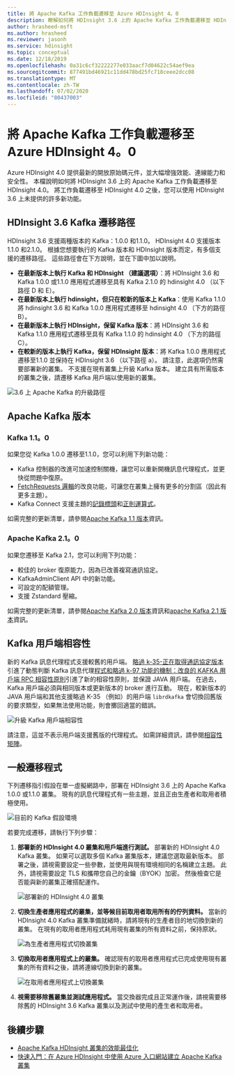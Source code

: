 ```yaml
---
title: 將 Apache Kafka 工作負載遷移至 Azure HDInsight 4。0
description: 瞭解如何將 HDInsight 3.6 上的 Apache Kafka 工作負載遷移至 HDInsight 4.0。
author: hrasheed-msft
ms.author: hrasheed
ms.reviewer: jasonh
ms.service: hdinsight
ms.topic: conceptual
ms.date: 12/18/2019
ms.openlocfilehash: 0a31c6cf32222277e033aacf7d04622c54aef9ea
ms.sourcegitcommit: 877491bd46921c11dd478bd25fc718ceee2dcc08
ms.translationtype: MT
ms.contentlocale: zh-TW
ms.lasthandoff: 07/02/2020
ms.locfileid: "80437003"
---
```

# <a name="migrate-apache-kafka-workloads-to-azure-hdinsight-40"></a>將 Apache Kafka 工作負載遷移至 Azure HDInsight 4。0

Azure HDInsight 4.0 提供最新的開放原始碼元件，並大幅增強效能、連線能力和安全性。 本檔說明如何將 HDInsight 3.6 上的 Apache Kafka 工作負載遷移至 HDInsight 4.0。 將工作負載遷移至 HDInsight 4.0 之後，您可以使用 HDInsight 3.6 上未提供的許多新功能。

## <a name="hdinsight-36-kafka-migration-paths"></a>HDInsight 3.6 Kafka 遷移路徑

HDInsight 3.6 支援兩種版本的 Kafka：1.0.0 和1.1.0。 HDInsight 4.0 支援版本1.1.0 和2.1.0。 根據您想要執行的 Kafka 版本和 HDInsight 版本而定，有多個支援的遷移路徑。 這些路徑會在下方說明，並在下圖中加以說明。

* **在最新版本上執行 Kafka 和 HDInsight （建議選項）**：將 HDInsight 3.6 和 Kafka 1.0.0 或1.1.0 應用程式遷移至具有 Kafka 2.1.0 的 hdinsight 4.0 （以下路徑 D 和 E）。
* **在最新版本上執行 hdinsight，但只在較新的版本上 Kafka**：使用 Kafka 1.1.0 將 hdinsight 3.6 和 Kafka 1.0.0 應用程式遷移至 hdinsight 4.0 （下方的路徑 B）。
* **在最新版本上執行 HDInsight，保留 Kafka 版本**：將 HDInsight 3.6 和 Kafka 1.1.0 應用程式遷移至具有 Kafka 1.1.0 的 hdinsight 4.0 （下方的路徑 C）。
* **在較新的版本上執行 Kafka，保留 HDInsight 版本**：將 Kafka 1.0.0 應用程式遷移至1.1.0 並保持在 HDInsight 3.6 （以下路徑 a）。 請注意，此選項仍然需要部署新的叢集。 不支援在現有叢集上升級 Kafka 版本。 建立具有所需版本的叢集之後，請遷移 Kafka 用戶端以使用新的叢集。

![3.6 上 Apache Kafka 的升級路徑](./media/upgrade-threesix-to-four/apache-kafka-upgrade-path.png)

## <a name="apache-kafka-versions"></a>Apache Kafka 版本

### <a name="kafka-110"></a>Kafka 1.1。0
  
如果您從 Kafka 1.0.0 遷移至1.1.0，您可以利用下列新功能：

* Kafka 控制器的改進可加速控制關機，讓您可以重新開機訊息代理程式，並更快從問題中復原。 
* [FetchRequests 邏輯](https://issues.apache.org/jira/browse/KAFKA-6254)的改良功能，可讓您在叢集上擁有更多的分割區（因此有更多主題）。 
* Kafka Connect 支援主題的[記錄標頭](https://issues.apache.org/jira/browse/KAFKA-5142)和[正則運算式](https://issues.apache.org/jira/browse/KAFKA-3073)。 

如需完整的更新清單，請參閱[Apache Kafka 1.1 版本](https://archive.apache.org/dist/kafka/1.1.0/RELEASE_NOTES.html)資訊。

### <a name="apache-kafka-210"></a>Apache Kafka 2.1。0

如果您遷移至 Kafka 2.1，您可以利用下列功能：

* 較佳的 broker 復原能力，因為已改善複寫通訊協定。
* KafkaAdminClient API 中的新功能。
* 可設定的配額管理。
* 支援 Zstandard 壓縮。

如需完整的更新清單，請參閱[Apache Kafka 2.0 版本](https://archive.apache.org/dist/kafka/2.0.0/RELEASE_NOTES.html)資訊和[apache Kafka 2.1 版本](https://archive.apache.org/dist/kafka/2.1.0/RELEASE_NOTES.html)資訊。

## <a name="kafka-client-compatibility"></a>Kafka 用戶端相容性

新的 Kafka 訊息代理程式支援較舊的用戶端。 [略過 k-35-正在取得通訊協定版本](https://cwiki.apache.org/confluence/display/KAFKA/KIP-35+-+Retrieving+protocol+version)引進了動態判斷 Kafka 訊息代理[程式和略過 k-97 功能的機制：改良的 KAFKA 用戶端 RPC 相容性原則](https://cwiki.apache.org/confluence/display/KAFKA/KIP-97%3A+Improved+Kafka+Client+RPC+Compatibility+Policy)引進了新的相容性原則，並保證 JAVA 用戶端。 在過去，Kafka 用戶端必須與相同版本或更新版本的 broker 進行互動。 現在，較新版本的 JAVA 用戶端和其他支援略過 K-35 （例如）的用戶端 `librdkafka` 會切換回舊版的要求類型，如果無法使用功能，則會擲回適當的錯誤。

![升級 Kafka 用戶端相容性](./media/upgrade-threesix-to-four/apache-kafka-client-compatibility.png)

請注意，這並不表示用戶端支援舊版的代理程式。  如需詳細資訊，請參閱[相容性矩陣](https://cwiki.apache.org/confluence/display/KAFKA/Compatibility+Matrix)。

## <a name="general-migration-process"></a>一般遷移程式

下列遷移指引假設在單一虛擬網路中，部署在 HDInsight 3.6 上的 Apache Kafka 1.0.0 或1.1.0 叢集。 現有的訊息代理程式有一些主題，並且正由生產者和取用者積極使用。

![目前的 Kafka 假設環境](./media/upgrade-threesix-to-four/apache-kafka-presumed-environment.png)

若要完成遷移，請執行下列步驟：

1. **部署新的 HDInsight 4.0 叢集和用戶端進行測試。** 部署新的 HDInsight 4.0 Kafka 叢集。 如果可以選取多個 Kafka 叢集版本，建議您選取最新版本。 部署之後，請視需要設定一些參數，並使用與現有環境相同的名稱建立主題。 此外，請視需要設定 TLS 和攜帶您自己的金鑰（BYOK）加密。 然後檢查它是否能與新的叢集正確搭配運作。

    ![部署新的 HDInsight 4.0 叢集](./media/upgrade-threesix-to-four/deploy-new-hdinsight-clusters.png)

1. **切換生產者應用程式的叢集，並等候目前取用者取用所有的佇列資料。** 當新的 HDInsight 4.0 Kafka 叢集準備就緒時，請將現有的生產者目的地切換到新的叢集。 在現有的取用者應用程式耗用現有叢集的所有資料之前，保持原狀。

    ![為生產者應用程式切換叢集](./media/upgrade-threesix-to-four/switch-cluster-producer-app.png)

1. **切換取用者應用程式上的叢集。** 確認現有的取用者應用程式已完成使用現有叢集的所有資料之後，請將連線切換到新的叢集。

    ![在取用者應用程式上切換叢集](./media/upgrade-threesix-to-four/switch-cluster-consumer-app.png)

1. **視需要移除舊叢集並測試應用程式。** 當交換器完成且正常運作後，請視需要移除舊的 HDInsight 3.6 Kafka 叢集以及測試中使用的產生者和取用者。

## <a name="next-steps"></a>後續步驟

* [Apache Kafka HDInsight 叢集的效能最佳化](apache-kafka-performance-tuning.md)
* [快速入門：在 Azure HDInsight 中使用 Azure 入口網站建立 Apache Kafka 叢集](apache-kafka-get-started.md)
